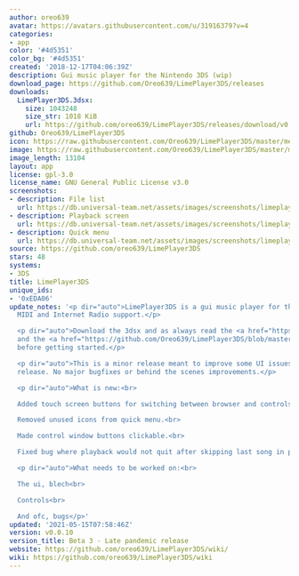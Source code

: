 ```yaml
---
author: oreo639
avatar: https://avatars.githubusercontent.com/u/31916379?v=4
categories:
- app
color: '#4d5351'
color_bg: '#4d5351'
created: '2018-12-17T04:06:39Z'
description: Gui music player for the Nintendo 3DS (wip)
download_page: https://github.com/Oreo639/LimePlayer3DS/releases
downloads:
  LimePlayer3DS.3dsx:
    size: 1043248
    size_str: 1018 KiB
    url: https://github.com/oreo639/LimePlayer3DS/releases/download/v0.0.10/LimePlayer3DS.3dsx
github: Oreo639/LimePlayer3DS
icon: https://raw.githubusercontent.com/Oreo639/LimePlayer3DS/master/meta/icon.png
image: https://raw.githubusercontent.com/Oreo639/LimePlayer3DS/master/meta/banner.png
image_length: 13104
layout: app
license: gpl-3.0
license_name: GNU General Public License v3.0
screenshots:
- description: File list
  url: https://db.universal-team.net/assets/images/screenshots/limeplayer3ds/file-list.png
- description: Playback screen
  url: https://db.universal-team.net/assets/images/screenshots/limeplayer3ds/playback-screen.png
- description: Quick menu
  url: https://db.universal-team.net/assets/images/screenshots/limeplayer3ds/quick-menu.png
source: https://github.com/oreo639/LimePlayer3DS
stars: 48
systems:
- 3DS
title: LimePlayer3DS
unique_ids:
- '0xEDA06'
update_notes: '<p dir="auto">LimePlayer3DS is a gui music player for the 3DS with
  MIDI and Internet Radio support.</p>

  <p dir="auto">Download the 3dsx and as always read the <a href="https://github.com/Oreo639/LimePlayer3DS/wiki">wiki</a>
  and the <a href="https://github.com/Oreo639/LimePlayer3DS/blob/master/README.md">readme</a>
  before getting started.</p>

  <p dir="auto">This is a minor release meant to improve some UI issues with the previous
  release. No major bugfixes or behind the scenes improvements.</p>

  <p dir="auto">What is new:<br>

  Added touch screen buttons for switching between browser and controls.<br>

  Removed unused icons from quick menu.<br>

  Made control window buttons clickable.<br>

  Fixed bug where playback would not quit after skipping last song in playlist.</p>

  <p dir="auto">What needs to be worked on:<br>

  The ui, blech<br>

  Controls<br>

  And ofc, bugs</p>'
updated: '2021-05-15T07:58:46Z'
version: v0.0.10
version_title: Beta 3 - Late pandemic release
website: https://github.com/oreo639/LimePlayer3DS/wiki/
wiki: https://github.com/oreo639/LimePlayer3DS/wiki
---
```

